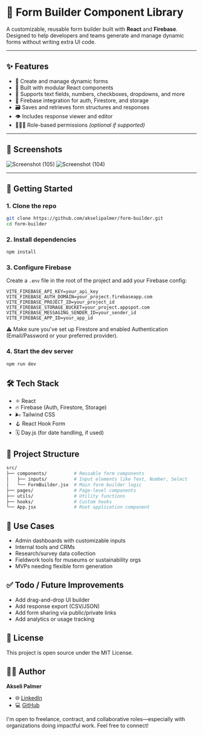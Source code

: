 # 🧾 Form Builder Component Library

A customizable, reusable form builder built with **React** and **Firebase**. Designed to help developers and teams generate and manage dynamic forms without writing extra UI code.

---

## ✨ Features

- 🔧 Create and manage dynamic forms
- 🎨 Built with modular React components
- 🧩 Supports text fields, numbers, checkboxes, dropdowns, and more
- 🔐 Firebase integration for auth, Firestore, and storage
- 🗃️ Saves and retrieves form structures and responses
- 👁️ Includes response viewer and editor
- 🧑‍🤝‍🧑 Role-based permissions _(optional if supported)_

---

## 📸 Screenshots

<!-- Add images if available -->
<!-- ![Form Builder Screenshot](./assets/screenshot1.png) -->
<!-- ![Response Viewer Screenshot](./assets/screenshot2.png) -->
![Screenshot (105)](https://github.com/user-attachments/assets/c63ba017-6f24-40b3-87a7-98a41a931c5e)
![Screenshot (104)](https://github.com/user-attachments/assets/d483aadf-a6b4-40ad-afc7-85679236e55e)

---

## 🚀 Getting Started

### 1. Clone the repo

```bash
git clone https://github.com/akselipalmer/form-builder.git
cd form-builder
```

### 2. Install dependencies

```bash
npm install
```

### 3. Configure Firebase

Create a `.env` file in the root of the project and add your Firebase config:

```env
VITE_FIREBASE_API_KEY=your_api_key
VITE_FIREBASE_AUTH_DOMAIN=your_project.firebaseapp.com
VITE_FIREBASE_PROJECT_ID=your_project_id
VITE_FIREBASE_STORAGE_BUCKET=your_project.appspot.com
VITE_FIREBASE_MESSAGING_SENDER_ID=your_sender_id
VITE_FIREBASE_APP_ID=your_app_id
```

⚠️ Make sure you've set up Firestore and enabled Authentication (Email/Password or your preferred provider).

### 4. Start the dev server

```bash
npm run dev
```

## 🛠 Tech Stack

- ⚛️ React
- 🔥 Firebase (Auth, Firestore, Storage)
- 🌬 Tailwind CSS
- 🪝 React Hook Form
- 🗓 Day.js (for date handling, if used)

## 📂 Project Structure

```bash
src/
├── components/          # Reusable form components
│   ├── inputs/          # Input elements like Text, Number, Select
│   └── FormBuilder.jsx  # Main form builder logic
├── pages/               # Page-level components
├── utils/               # Utility functions
├── hooks/               # Custom hooks
└── App.jsx              # Root application component
```

## 🧠 Use Cases

- Admin dashboards with customizable inputs
- Internal tools and CRMs
- Research/survey data collection
- Fieldwork tools for museums or sustainability orgs
- MVPs needing flexible form generation

## ✅ Todo / Future Improvements

- Add drag-and-drop UI builder
- Add response export (CSV/JSON)
- Add form sharing via public/private links
- Add analytics or usage tracking

## 📄 License

This project is open source under the MIT License.

## 🙋‍♂️ Author

**Akseli Palmer**

- 🌐 [LinkedIn](https://www.linkedin.com/in/akselipalmer/)
- 💻 [GitHub](https://github.com/akselipalmer)

I'm open to freelance, contract, and collaborative roles—especially with organizations doing impactful work. Feel free to connect!

